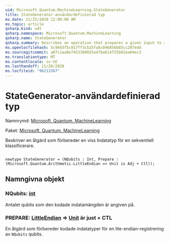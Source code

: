 ```yaml
---
uid: Microsoft.Quantum.MachineLearning.StateGenerator
title: StateGenerator-användardefinierad typ
ms.date: 11/25/2020 12:00:00 AM
ms.topic: article
qsharp.kind: udt
qsharp.namespace: Microsoft.Quantum.MachineLearning
qsharp.name: StateGenerator
qsharp.summary: Describes an operation that prepares a given input to a sequential classifier.
ms.openlocfilehash: 5c9643f5c917ff3cb25fa8c046856b03cc287edd
ms.sourcegitcommit: a87c1aa8e7453360025e47ba614f25b02ea84ec3
ms.translationtype: MT
ms.contentlocale: sv-SE
ms.lasthandoff: 11/26/2020
ms.locfileid: "96211567"
---
```

# <a name="stategenerator-user-defined-type"></a>StateGenerator-användardefinierad typ

Namnrymd: [Microsoft. Quantum. MachineLearning](xref:Microsoft.Quantum.MachineLearning)

Paket: [Microsoft. Quantum. MachineLearning](https://nuget.org/packages/Microsoft.Quantum.MachineLearning)


Beskriver en åtgärd som förbereder en viss Indatatyp för en sekventiell klassificerare.

```qsharp

newtype StateGenerator = (NQubits : Int, Prepare : (Microsoft.Quantum.Arithmetic.LittleEndian => Unit is Adj + Ctl));
```



## <a name="named-items"></a>Namngivna objekt

### <a name="nqubits--int"></a>NQubits: [int](xref:microsoft.quantum.lang-ref.int)

Antalet qubits som den kodade indatamängden är angiven på.
### <a name="prepare--littleendian--unit--is-adj--ctl"></a>PREPARE: [LittleEndian](xref:Microsoft.Quantum.Arithmetic.LittleEndian) => [Unit](xref:microsoft.quantum.lang-ref.unit)  är just + CTL

En åtgärd som förbereder kodade indatatyper för en lite-endian-registrering av `NQubits` qubits.